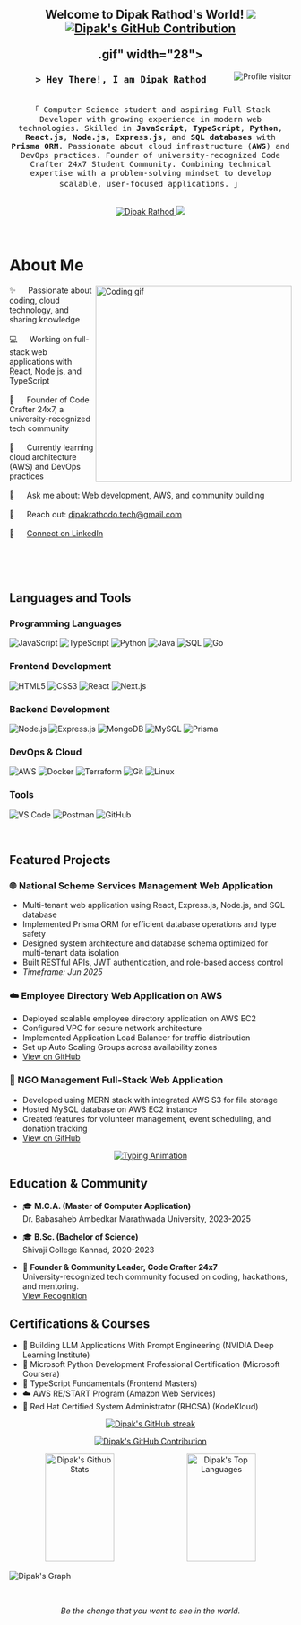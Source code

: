 <!-- Developer Information -->
<h2 align="center">
  Welcome to Dipak Rathod's World! 
  <img src="https://media.giphy.com/media/hvRJCLFzcasrR4ia7z/<p align="center">
  <a href="https://github.com/dipakrathod-tech">
    <img src="https://github-profile-summary-cards.vercel.app/api/cards/profile-details?username=dipakrathod-tech&theme=radical" alt="Dipak's GitHub Contribution"/>
  </a>
</p>.gif" width="28">
</h2>

<a href="https://komarev.com/ghpvc/?username=dipakrathod-tech">
  <img align="right" src="https://komarev.com/ghpvc/?username=dipakrathod-tech&label=Visitors&color=0e75b6&style=flat" alt="Profile visitor" />
</a>

<!-- Intro -->
<h3 align="center">
        <samp>&gt; Hey There!, I am
                <b>Dipak Rathod</b>
        </samp>
</h3>

<p align="center"> 
  <samp>
    <br>
    「 Computer Science student and aspiring Full-Stack Developer with growing experience in modern web technologies. Skilled in <b>JavaScript</b>, <b>TypeScript</b>, <b>Python</b>, <b>React.js</b>, <b>Node.js</b>, <b>Express.js</b>, and <b>SQL databases</b> with <b>Prisma ORM</b>. Passionate about cloud infrastructure (<b>AWS</b>) and DevOps practices. Founder of university-recognized Code Crafter 24x7 Student Community. Combining technical expertise with a problem-solving mindset to develop scalable, user-focused applications. 」
    <br>
    <br>
  </samp>
</p>

<p align="center">
 <a href="https://linkedin.com/in/dipakrathod-tech" target="_blank">
  <img src="https://img.shields.io/badge/LinkedIn-0077B5?style=for-the-badge&logo=linkedin&logoColor=white" alt="Dipak Rathod"/>
 </a>
 <a href="mailto:dipakrathodo.tech@gmail.com" target="_blank">
  <img src="https://img.shields.io/badge/Email-D14836?style=for-the-badge&logo=gmail&logoColor=white" />
 </a>
</p>
<br />

<!-- About Section -->
# About Me

<p>
 <img align="right" width="350" src="https://media.giphy.com/media/qgQUggAC3Pfv687qPC/giphy.gif" alt="Coding gif" />

 ✨ &emsp; Passionate about coding, cloud technology, and sharing knowledge<br/><br/>
 💻 &emsp; Working on full-stack web applications with React, Node.js, and TypeScript<br/><br/>
 🚀 &emsp; Founder of Code Crafter 24x7, a university-recognized tech community<br/><br/>
 🌱 &emsp; Currently learning cloud architecture (AWS) and DevOps practices<br/><br/>
 💬 &emsp; Ask me about: Web development, AWS, and community building<br/><br/>
 📧 &emsp; Reach out: dipakrathodo.tech@gmail.com<br/><br/>
 💼 &emsp; <a href="https://linkedin.com/in/dipakrathod-tech">Connect on LinkedIn</a>

</p>

<br/>
<br/>
<br/>

<!-- Skills Section -->
## Languages and Tools

### Programming Languages
![JavaScript](https://img.shields.io/badge/JavaScript-F7DF1E?style=for-the-badge&logo=javascript&logoColor=black)
![TypeScript](https://img.shields.io/badge/TypeScript-3178C6?style=for-the-badge&logo=typescript&logoColor=white)
![Python](https://img.shields.io/badge/Python-3776AB?style=for-the-badge&logo=python&logoColor=white)
![Java](https://img.shields.io/badge/Java-ED8B00?style=for-the-badge&logo=openjdk&logoColor=white)
![SQL](https://img.shields.io/badge/SQL-4479A1?style=for-the-badge&logo=postgresql&logoColor=white)
![Go](https://img.shields.io/badge/Go-00ADD8?style=for-the-badge&logo=go&logoColor=white)

### Frontend Development
![HTML5](https://img.shields.io/badge/HTML5-E34F26?style=for-the-badge&logo=html5&logoColor=white)
![CSS3](https://img.shields.io/badge/CSS3-1572B6?style=for-the-badge&logo=css3&logoColor=white)
![React](https://img.shields.io/badge/React-61DAFB?style=for-the-badge&logo=react&logoColor=black)
![Next.js](https://img.shields.io/badge/Next.js-000000?style=for-the-badge&logo=next.js&logoColor=white)

### Backend Development
![Node.js](https://img.shields.io/badge/Node.js-339933?style=for-the-badge&logo=node.js&logoColor=white)
![Express.js](https://img.shields.io/badge/Express.js-000000?style=for-the-badge&logo=express&logoColor=white)
![MongoDB](https://img.shields.io/badge/MongoDB-47A248?style=for-the-badge&logo=mongodb&logoColor=white)
![MySQL](https://img.shields.io/badge/MySQL-4479A1?style=for-the-badge&logo=mysql&logoColor=white)
![Prisma](https://img.shields.io/badge/Prisma-2D3748?style=for-the-badge&logo=prisma&logoColor=white)

### DevOps & Cloud
![AWS](https://img.shields.io/badge/AWS-232F3E?style=for-the-badge&logo=amazon-aws&logoColor=white)
![Docker](https://img.shields.io/badge/Docker-2496ED?style=for-the-badge&logo=docker&logoColor=white)
![Terraform](https://img.shields.io/badge/Terraform-7B42BC?style=for-the-badge&logo=terraform&logoColor=white)
![Git](https://img.shields.io/badge/Git-F05032?style=for-the-badge&logo=git&logoColor=white)
![Linux](https://img.shields.io/badge/Linux-FCC624?style=for-the-badge&logo=linux&logoColor=black)

### Tools
![VS Code](https://img.shields.io/badge/VS_Code-007ACC?style=for-the-badge&logo=visual-studio-code&logoColor=white)
![Postman](https://img.shields.io/badge/Postman-FF6C37?style=for-the-badge&logo=postman&logoColor=white)
![GitHub](https://img.shields.io/badge/GitHub-181717?style=for-the-badge&logo=github&logoColor=white)

<br/>

<!-- Projects Section -->
## Featured Projects

### 🌐 National Scheme Services Management Web Application
- Multi-tenant web application using React, Express.js, Node.js, and SQL database
- Implemented Prisma ORM for efficient database operations and type safety
- Designed system architecture and database schema optimized for multi-tenant data isolation
- Built RESTful APIs, JWT authentication, and role-based access control
- *Timeframe: Jun 2025*

### ☁️ Employee Directory Web Application on AWS
- Deployed scalable employee directory application on AWS EC2
- Configured VPC for secure network architecture
- Implemented Application Load Balancer for traffic distribution
- Set up Auto Scaling Groups across availability zones
- [View on GitHub](https://github.com/dipakrathod-tech/Employee-Directory-Web-Application-AWS.git)

### 🏢 NGO Management Full-Stack Web Application
- Developed using MERN stack with integrated AWS S3 for file storage
- Hosted MySQL database on AWS EC2 instance
- Created features for volunteer management, event scheduling, and donation tracking
- [View on GitHub](https://github.com/dipakrathod-tech/Gyan-Prabha-Foundation)

<!-- Cool Animation -->
<p align="center">
  <a href="https://github.com/dipakrathod-tech"><img src="https://readme-typing-svg.herokuapp.com?font=Fira+Code&size=22&duration=3000&pause=500&color=00F700&center=true&vCenter=true&width=440&height=45&lines=Full+Stack+Developer;DevOps+Enthusiast;Cloud+Computing+Explorer;Community+Builder" alt="Typing Animation"></a>
</p>

<!-- Education & Community Section -->
## Education & Community

- 🎓 **M.C.A. (Master of Computer Application)**  
  Dr. Babasaheb Ambedkar Marathwada University, 2023-2025

- 🎓 **B.Sc. (Bachelor of Science)**  
  Shivaji College Kannad, 2020-2023

- 🚀 **Founder & Community Leader, Code Crafter 24x7**  
  University-recognized tech community focused on coding, hackathons, and mentoring.  
  [View Recognition](https://www.linkedin.com/posts/mrdipak_codecrafter24x7-officiallyrecognized-techcommunity-activity-7248744928250413056-y2JM)

<!-- Certifications Section -->
## Certifications & Courses

- 🤖 Building LLM Applications With Prompt Engineering (NVIDIA Deep Learning Institute)
- 🐍 Microsoft Python Development Professional Certification (Microsoft Coursera)
- 📜 TypeScript Fundamentals (Frontend Masters)
- ☁️ AWS RE/START Program (Amazon Web Services)
- 🐧 Red Hat Certified System Administrator (RHCSA) (KodeKloud)

<!-- GitHub Stats -->
<p align="center">
  <a href="https://github.com/dipakrathod-tech">
    <img src="https://github-readme-streak-stats.herokuapp.com/?user=dipakrathod-tech&theme=radical&border=7F3FBF&background=0D1117" alt="Dipak's GitHub streak"/>
  </a>
</p>

<p align="center">
  <a href="https://github.com/mr-dipak">
    <img src="https://github-profile-summary-cards.vercel.app/api/cards/profile-details?username=mr-dipak&theme=radical" alt="Dipak's GitHub Contribution"/>
  </a>
</p>

<p align="center">
  <a href="https://github.com/dipakrathod-tech"><img alt="Dipak's Github Stats" src="https://denvercoder1-github-readme-stats.vercel.app/api?username=dipakrathod-tech&show_icons=true&count_private=true&theme=react&border_color=7F3FBF&bg_color=0D1117&title_color=F85D7F&icon_color=F8D866" height="192px" width="49.5%"/></a>
  <a href="https://github.com/dipakrathod-tech"><img alt="Dipak's Top Languages" src="https://denvercoder1-github-readme-stats.vercel.app/api/top-langs/?username=dipakrathod-tech&langs_count=8&layout=compact&theme=react&border_color=7F3FBF&bg_color=0D1117&title_color=F85D7F&icon_color=F8D866" height="192px" width="49.5%"/></a>
</p>

![Dipak's Graph](https://github-readme-activity-graph.vercel.app/graph?username=dipakrathod-tech&custom_title=Dipak%20Rathod's%20GitHub%20Activity%20Graph&bg_color=0D1117&color=7F3FBF&line=7F3FBF&point=7F3FBF&area_color=FFFFFF&title_color=FFFFFF&area=true)

<br/>

<!-- Quote Section -->
<p align="center">
  <i>Be the change that you want to see in the world.</i>
</p>
